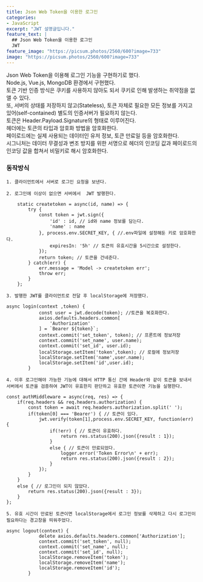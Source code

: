 ```yaml
---
title: Json Web Token을 이용한 로그인
categories:
- JavaScript
excerpt: "JWT 설명글입니다."
feature_text: |
  ## Json Web Token을 이용한 로그인
  JWT
feature_image: "https://picsum.photos/2560/600?image=733"
image: "https://picsum.photos/2560/600?image=733"
---
```

Json Web Token을 이용해 로그인 기능을 구현하기로  했다.  
Node.js, Vue.js, MongoDB 환경에서 구현했다.  
토큰 기반 인증 방식은 쿠키를 사용하지 않아도 되서 쿠키로 인해 발생하는 취약점을 없앨 수 있다.  
또, 서버의 상태를 저장하지 않고(Stateless), 토큰 자체로 필요한 모든 정보를 가지고 있어(self-contained) 별도의 인증서버가 필요하지 않는다.  
토큰은 Header.Payload.Signature의 형태로 이루어진다.  
헤더에는 토큰의 타입과 암호화 방법을 암호화한다.  
페이로드에는 실제 사용되는 데이터인 유저 정보, 토큰 만료일 등을 암호화한다.  
시그니처는 데이터 무결성과 변조 방지를 위한 서명으로 헤더의 인코딩 값과 페이로드의 인코딩 값을 합쳐서 비밀키로 해시 암호화한다.  
### 동작방식
```
1. 클라이언트에서 서버로 로그인 요청을 보낸다.

2. 로그인에 이상이 없으면 서버에서  JWT 발행한다.

    static createtoken = async(id, name) => {
        try {
            const token = jwt.sign({ 
                'id' : id, // id와 name 정보를 담는다.
                'name' : name
            }, process.env.SECRET_KEY, { //.env파일에 설정해둔 키로 암호화한다.
                expiresIn: '5h' // 토큰의 유효시간을 5시간으로 설정한다.
            });
            return token; // 토큰을 건네준다.
        } catch(err) {
            err.message = 'Model -> createtoken err';
            throw err;
        }
    };
    
3. 발행한 JWT를 클라이언트로 전달 후 localStorage에 저장했다.

async login(context ,token) {
            const user = jwt.decode(token); //토큰을 복호화한다.
            axios.defaults.headers.common[
                'Authorization'
            ] = `Bearer ${token}`;
            context.commit('set_token', token); // 프론트에 정보저장
            context.commit('set_name', user.name);
            context.commit('set_id', user.id);
            localStorage.setItem('token',token); // 로컬에 정보저장
            localStorage.setItem('name',user.name);
            localStorage.setItem('id',user.id);
        }

4. 이후 로그인해야 가능한 기능에 대해서 HTTP 통신 간에 Header와 같이 토큰을 보내서
서버에서 토큰을 검증하여 JWT이 유효한지 판단하고 유효한 토큰이면 기능을 실행한다.

const authMiddleware = async(req, res) => {
    if(req.headers && req.headers.authorization) {
        const token = await req.headers.authorization.split(' ');
        if(token[0] === 'Bearer') { // 토큰이 있다.
            jwt.verify(token[1],process.env.SECRET_KEY, function(err) {
                if(!err) { // 토큰이 유효하다.
                    return res.status(200).json({result : 1});
                }
                else { // 토큰이 만료되었다.
                    logger.error('Token Error\n' + err);
                    return res.status(200).json({result : 2});
                }
            });
        }
    }
    else { // 로그인이 되지 않았다.
        return res.status(200).json({result : 3});
    }
};

5. 유효 시간이 만료된 토큰이면 localStorage에서 로그인 정보를 삭제하고 다시 로그인이 필요하다는 경고창을 띄워주었다.

async logout(context) {
            delete axios.defaults.headers.common['Authorization'];
            context.commit('set_token', null);
            context.commit('set_name', null);
            context.commit('set_id', null);
            localStorage.removeItem('token');
            localStorage.removeItem('name');
            localStorage.removeItem('id');
        }
```
